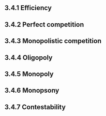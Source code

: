 ## 3.4.1 Efficiency 

## 3.4.2 Perfect competition 

## 3.4.3 Monopolistic competition 

## 3.4.4 Oligopoly 

## 3.4.5 Monopoly

## 3.4.6 Monopsony 

## 3.4.7 Contestability 